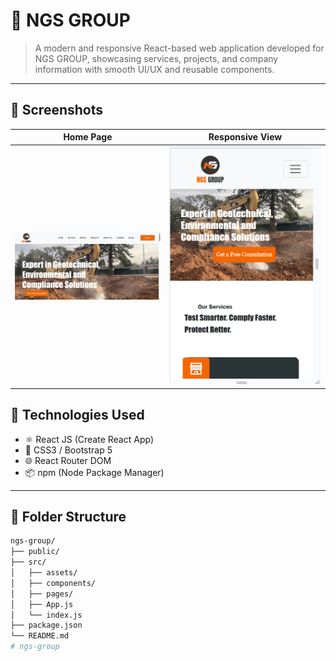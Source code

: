 # 🚀 NGS GROUP

> A modern and responsive React-based web application developed for NGS GROUP, showcasing services, projects, and company information with smooth UI/UX and reusable components.

---

## 📸 Screenshots
| Home Page | Responsive View |
|-----------|-----------------|
<img src="src/assets/Screenshot 2025-08-06 222043.png" width="300" /> | <img src="src/assets/Screenshot 2025-08-06 223856.png" width="300" /> |


## 🧱 Technologies Used

- ⚛️ React JS (Create React App)
- 🎨 CSS3 / Bootstrap 5
- 🌐 React Router DOM
- 📦 npm (Node Package Manager)

---

## 📁 Folder Structure

```bash
ngs-group/
├── public/
├── src/
│   ├── assets/
│   ├── components/
│   ├── pages/
│   ├── App.js
│   └── index.js
├── package.json
└── README.md
# ngs-group
